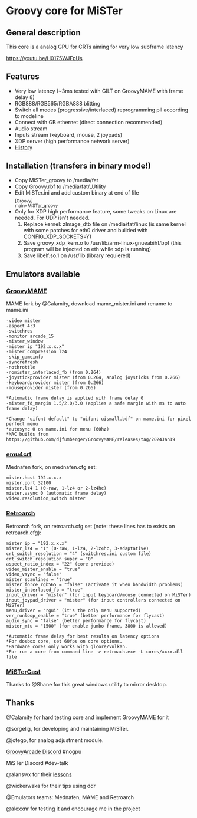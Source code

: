 # Groovy core for MiSTer

## General description
This core is a analog GPU for CRTs aiming for very low subframe latency

https://youtu.be/H0175WJFpUs

## Features 
- Very low latency (~3ms tested with GILT on GroovyMAME with frame delay 8)
- RGB888/RGB565/RGBA888 blitting
- Switch all modes (progressive/interlaced) reprogramming pll according to modeline
- Connect with GB ethernet (direct connection recommended)
- Audio stream
- Inputs stream (keyboard, mouse, 2 joypads)
- XDP server (high performance network server)
- [History](https://github.com/psakhis/Groovy_MiSTer/blob/main/history.txt)

## Installation (transfers in binary mode!)
- Copy MiSTer_groovy to /media/fat 
- Copy Groovy.rbf to /media/fat/_Utility 
- Edit MiSTer.ini and add custom binary at end of file<br />
  <sub>
  [Groovy]<br />
  main=MiSTer_groovy<br />
  </sub>
- Only for XDP high performance feature, some tweaks on Linux are needed. For UDP isn't needed.
  1. Replace kernel: zImage_dtb file on /media/fat/linux (is same kernel with some patches for eth0 driver and builded with CONFIG_XDP_SOCKETS=Y)
  2. Save groovy_xdp_kern.o to /usr/lib/arm-linux-gnueabihf/bpf (this program will be injected on eth while xdp is running)
  3. Save libelf.so.1 on /usr/lib (library requiered) 
## Emulators available
### [GroovyMAME](https://github.com/antonioginer/GroovyMAME/releases) <br />
  MAME fork by @Calamity, download mame_mister.ini and rename to mame.ini
 
    -video mister 
    -aspect 4:3 
    -switchres 
    -monitor arcade_15 
    -mister_window 
    -mister_ip "192.x.x.x" 
    -mister_compression lz4
    -skip_gameinfo 
    -syncrefresh 
    -nothrottle
    -nomister_interlaced_fb (from 0.264) 
    -joystickprovider mister (from 0.264, analog joysticks from 0.266)
    -keyboardprovider mister (from 0.266)
    -mouseprovider mister (from 0.266)
        
    *Automatic frame delay is applied with frame delay 0
    -mister_fd_margin 1.5/2.0/3.0 (applies a safe margin with ms to auto frame delay)

    *Change "uifont default" to "uifont uismall.bdf" on mame.ini for pixel perfect menu
    *autosync 0 on mame.ini for menu (60hz)
    *MAC builds from https://github.com/djfumberger/GroovyMAME/releases/tag/2024Jan19
    
### [emu4crt](https://github.com/psakhis/emu4crt) 
  Mednafen fork, on mednafen.cfg set:
  
    mister.host 192.x.x.x
    mister.port 32100
    mister.lz4 1 (0-raw, 1-lz4 or 2-lz4hc)
    mister.vsync 0 (automatic frame delay)
    video.resolution_switch mister
  
### [Retroarch](https://github.com/antonioginer/RetroArch/tree/mister) 
  Retroarch fork, on retroarch.cfg set (note: these lines has to exists on retroarch.cfg):
  
    mister_ip = "192.x.x.x"
    mister_lz4 = "1" (0-raw, 1-lz4, 2-lz4hc, 3-adaptative)
    crt_switch_resolution = "4" (switchres.ini custom file)
    crt_switch_resolution_super = "0"
    aspect_ratio_index = "22" (core provided)
    video_mister_enable = "true"
    video_vsync = "false"
    mister_scanlines = "true" 
    mister_force_rgb565 = "false" (activate it when bandwidth problems)
    mister_interlaced_fb = "true"
    input_driver = "mister" (for input keyboard/mouse connected on MiSTer)
    input_joypad_driver = "mister" (for input controllers connected on MiSTer)
    menu_driver = "rgui" (it's the only menu supported)
    vrr_runloop_enable = "true" (better performance for flycast)
    audio_sync = "false" (better performance for flycast)
    mister_mtu = "1500" (for enable jumbo frame, 3800 is allowed)

    *Automatic frame delay for best results on latency options
    *For dosbox core, set 60fps on core options.
    *Hardware cores only works with glcore/vulkan.
    *For run a core from command line -> retroach.exe -L cores/xxxx.dll file
    
### [MiSTerCast](https://github.com/iequalshane/MiSTerCast) 
Thanks to @Shane for this great windows utility to mirror desktop.

## Thanks
@Calamity for hard testing core and implement GroovyMAME for it

@sorgelig, for developing and maintaining MiSTer.

@jotego, for analog adjustment module.

[GroovyArcade Discord](https://discord.gg/YtQ6pJh) #nogpu

MiSTer Discord #dev-talk

@alanswx for their [lessons](https://github.com/alanswx/Tutorials_MiSTer)

@wickerwaka for their tips using ddr

@Emulators teams: Mednafen, MAME and Retroarch

@alexxnr for testing it and encourage me in the project

